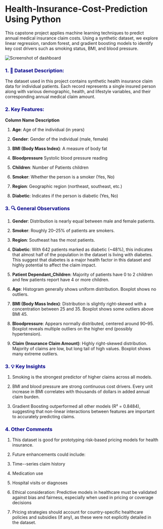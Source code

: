 # Health-Insurance-Cost-Prediction Using Python
This capstone project applies machine learning techniques to predict annual medical insurance claim costs. Using a synthetic dataset, we explore linear regression, random forest, and gradient boosting models to identify key cost drivers such as smoking status, BMI, and blood pressure.

![Screenshot of dashboard](https://i.imgur.com/a/ReINHuY.png)

### <font color='darkblue'> **1. 📁 Dataset Description:**</font>

The dataset used in this project contains synthetic health insurance claim data for individual patients. Each record represents a single insured person along with various demographic, health, and lifestyle variables, and their corresponding annual medical claim amount.

### <font color='darkblue'> **2. Key Features:**</font>

**Column Name	Description**

1) **Age**:	Age of the individual (in years)

2) **Gender**:	Gender of the individual (male, female)

3) **BMI (Body Mass Index)**: A measure of body fat

4) **Bloodpressure**	Systolic blood pressure reading

5) **Children**:	Number of Patients children

6) **Smoker**:	Whether the person is a smoker (Yes, No)

7) **Region**:	Geographic region (northeast, southeast, etc.)

8) **Diabetic**:	Indicates if the person is diabetic (Yes, No)


### <font color='darkblue'> **3. 🔍 General Observations**</font>

1) **Gender**: Distribution is nearly equal between male and female patients.

2) **Smoker**: Roughly 20–25% of patients are smokers.

3) **Region**: Southeast has the most patients.

4) **Diabetic**: With 642 patients marked as diabetic (~48%), this indicates that almost half of the population in the dataset is living with diabetes. This suggest that diabetes is a major health factor in this dataset and highly potential to affect the claim impact.

5) **Patient Dependant_Children**: Majority of patients have 0 to 2 children and few patients report have 4 or more children.

6) **Age**: Histogram generally shows uniform distribution. Boxplot shows no outliers.

7)  **BMI (Body Mass Index)**: Distribution is slightly right-skewed with a concentration between 25 and 35. Boxplot shows some outliers above BMI 45.

8)  **Bloodpressure**: Appears normally distributed, centered around 90–95. Boxplot reveals multiple outliers on the higher end (possibly hypertension).

9)  **Claim (Insurance Claim Amount)**: Highly right-skewed distribution. Majority of claims are low, but long tail of high values. Boxplot shows many extreme outliers.


### <font color='darkblue'> **3. 💡 Key Insights**</font>

1) Smoking is the strongest predictor of higher claims across all models.

2) BMI and blood pressure are strong continuous cost drivers. Every unit increase in BMI correlates with thousands of dollars in added annual claim burden.

3) Gradient Boosting outperformed all other models (R² = 0.8484), suggesting that non-linear interactions between features are important to accurately predicting claims.


### <font color='darkblue'> **4. Other Comments**</font>

1) This dataset is good for prototyping risk-based pricing models for health insurance.

2) Future enhancements could include:

3) Time--series claim history

4) Medication use

5) Hospital visits or diagnoses

6) Ethical consideration: Predictive models in healthcare must be validated against bias and fairness, especially when used in pricing or coverage decisions

7) Pricing strategies should account for country-specific healthcare policies and subsidies (If any), as these were not explicitly detailed in the dataset.
